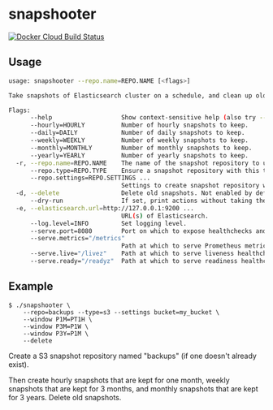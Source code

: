 # snapshooter

[![Docker Cloud Build Status](https://img.shields.io/docker/cloud/build/mintel/elasticsearch-snapshooter.svg)](https://hub.docker.com/r/mintel/elasticsearch-snapshooter)

## Usage

```sh
usage: snapshooter --repo.name=REPO.NAME [<flags>]

Take snapshots of Elasticsearch cluster on a schedule, and clean up old ones with downsampling.

Flags:
      --help                   Show context-sensitive help (also try --help-long and --help-man).
      --hourly=HOURLY          Number of hourly snapshots to keep.
      --daily=DAILY            Number of daily snapshots to keep.
      --weekly=WEEKLY          Number of weekly snapshots to keep.
      --monthly=MONTHLY        Number of monthly snapshots to keep.
      --yearly=YEARLY          Number of yearly snapshots to keep.
  -r, --repo.name=REPO.NAME    The name of the snapshot repository to use.
      --repo.type=REPO.TYPE    Ensure a snapshot repository with this type and --repo.name exists.
      --repo.settings=REPO.SETTINGS ...
                               Settings to create snapshot repository with. See also: --repo.name and --repo.type.
  -d, --delete                 Delete old snapshots. Not enabled by default for safety.
      --dry-run                If set, print actions without taking them.
  -e, --elasticsearch.url=http://127.0.0.1:9200 ...
                               URL(s) of Elasticsearch.
      --log.level=INFO         Set logging level.
      --serve.port=8080        Port on which to expose healthchecks and Prometheus metrics.
      --serve.metrics="/metrics"
                               Path at which to serve Prometheus metrics.
      --serve.live="/livez"    Path at which to serve liveness healthcheck.
      --serve.ready="/readyz"  Path at which to serve readiness healthcheck.
```

## Example

```
$ ./snapshooter \
    --repo=backups --type=s3 --settings bucket=my_bucket \
    --window P1M=PT1H \
    --window P3M=P1W \
    --window P3Y=P1M \
    --delete
```

Create a S3 snapshot repository named "backups" (if one doesn't already exist).

Then create hourly snapshots that are kept for one month, weekly snapshots that are kept for 3 months,
and monthly snapshots that are kept for 3 years. Delete old snapshots.
